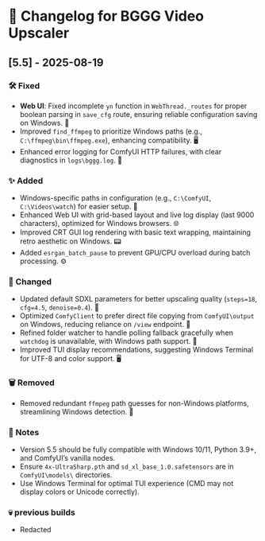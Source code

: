 # 📜 Changelog for BGGG Video Upscaler

## [5.5] - 2025-08-19

### 🛠️ Fixed
- **Web UI**: Fixed incomplete `yn` function in `WebThread._routes` for proper boolean parsing in `save_cfg` route, ensuring reliable configuration saving on Windows. 🔧
- Improved `find_ffmpeg` to prioritize Windows paths (e.g., `C:\ffmpeg\bin\ffmpeg.exe`), enhancing compatibility. 🖥️
- Enhanced error logging for ComfyUI HTTP failures, with clear diagnostics in `logs\bggg.log`. 📜

### ✨ Added
- Windows-specific paths in configuration (e.g., `C:\ComfyUI`, `C:\Videos\watch`) for easier setup. 📂
- Enhanced Web UI with grid-based layout and live log display (last 9000 characters), optimized for Windows browsers. 🌐
- Improved CRT GUI log rendering with basic text wrapping, maintaining retro aesthetic on Windows. 📟
- Added `esrgan_batch_pause` to prevent GPU/CPU overload during batch processing. ⚙️

### 🔄 Changed
- Updated default SDXL parameters for better upscaling quality (`steps=18`, `cfg=4.5`, `denoise=0.4`). 🎨
- Optimized `ComfyClient` to prefer direct file copying from `ComfyUI\output` on Windows, reducing reliance on `/view` endpoint. 🚀
- Refined folder watcher to handle polling fallback gracefully when `watchdog` is unavailable, with Windows path support. 📂
- Improved TUI display recommendations, suggesting Windows Terminal for UTF-8 and color support. 🖥️

### 🗑️ Removed
- Removed redundant `ffmpeg` path guesses for non-Windows platforms, streamlining Windows detection. 🧹

### 📝 Notes
- Version 5.5 should be fully compatible with Windows 10/11, Python 3.9+, and ComfyUI’s vanilla nodes.
- Ensure `4x-UltraSharp.pth` and `sd_xl_base_1.0.safetensors` are in `ComfyUI\models\` directories.
- Use Windows Terminal for optimal TUI experience (CMD may not display colors or Unicode correctly).

### 💀 previous builds 
- Redacted
